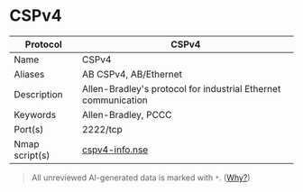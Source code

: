 # CSPv4

| Protocol | CSPv4 |
|---|---|
| Name | CSPv4 |
| Aliases | AB CSPv4, AB/Ethernet |
| Description | Allen-Bradley's protocol for industrial Ethernet communication |
| Keywords | Allen-Bradley, PCCC |
| Port(s) | 2222/tcp |
| Nmap script(s) | [cspv4-info.nse](https://github.com/digitalbond/Redpoint/blob/master/cspv4-info.nse) |



> All unreviewed AI-generated data is marked with `*`. ([Why?](../srcs/README.md#note-on-ai-generated-content))
